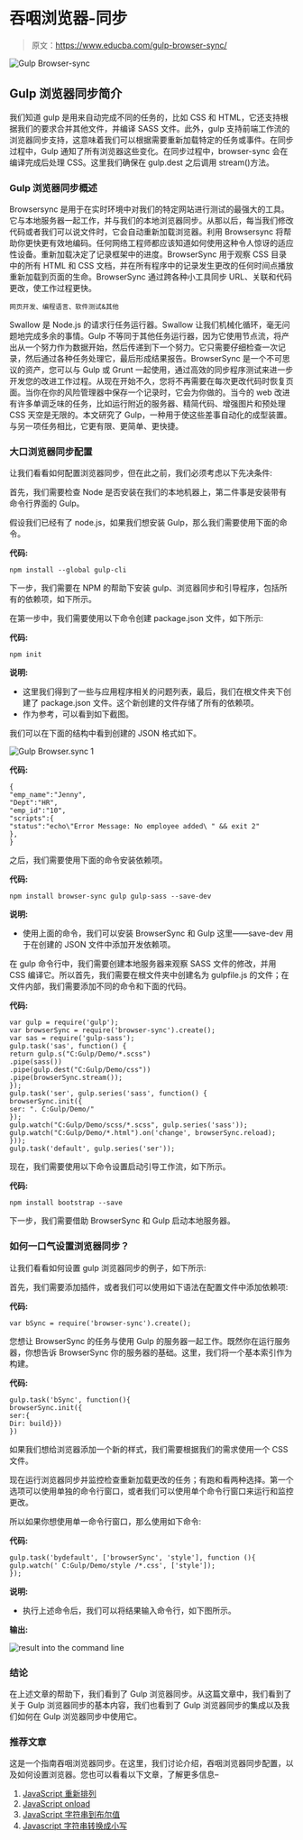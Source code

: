 # 吞咽浏览器-同步

> 原文：<https://www.educba.com/gulp-browser-sync/>

![Gulp Browser-sync](img/f384e929d576ba7b82e328ab24784c94.png)



## Gulp 浏览器同步简介

我们知道 gulp 是用来自动完成不同的任务的，比如 CSS 和 HTML，它还支持根据我们的要求合并其他文件，并编译 SASS 文件。此外，gulp 支持前端工作流的浏览器同步支持，这意味着我们可以根据需要重新加载特定的任务或事件。在同步过程中，Gulp 通知了所有浏览器这些变化。在同步过程中，browser-sync 会在编译完成后处理 CSS。这里我们确保在 gulp.dest 之后调用 stream()方法。

### Gulp 浏览器同步概述

Browsersync 是用于在实时环境中对我们的特定网站进行测试的最强大的工具。它与本地服务器一起工作，并与我们的本地浏览器同步。从那以后，每当我们修改代码或者我们可以说文件时，它会自动重新加载浏览器。利用 Browsersync 将帮助你更快更有效地编码。任何网络工程师都应该知道如何使用这种令人惊讶的适应性设备。重新加载决定了记录框架中的进度。BrowserSync 用于观察 CSS 目录中的所有 HTML 和 CSS 文档，并在所有程序中的记录发生更改的任何时间点播放重新加载到页面的生命。BrowserSync 通过跨各种小工具同步 URL、关联和代码更改，使工作过程更快。

<small>网页开发、编程语言、软件测试&其他</small>

Swallow 是 Node.js 的请求行任务运行器。Swallow 让我们机械化循环，毫无问题地完成多余的事情。Gulp 不等同于其他任务运行器，因为它使用节点流，将产出从一个努力作为数据开始，然后传递到下一个努力。它只需要仔细检查一次记录，然后通过各种任务处理它，最后形成结果报告。BrowserSync 是一个不可思议的资产，您可以与 Gulp 或 Grunt 一起使用，通过高效的同步程序测试来进一步开发您的改进工作过程。从现在开始不久，您将不再需要在每次更改代码时恢复页面。当你在你的风险管理器中保存一个记录时，它会为你做的。当今的 web 改进有许多单调乏味的任务，比如运行附近的服务器、精简代码、增强图片和预处理 CSS 天空是无限的。本文研究了 Gulp，一种用于使这些差事自动化的成型装置。与另一项任务相比，它更有限、更简单、更快捷。

### 大口浏览器同步配置

让我们看看如何配置浏览器同步，但在此之前，我们必须考虑以下先决条件:

首先，我们需要检查 Node 是否安装在我们的本地机器上，第二件事是安装带有命令行界面的 Gulp。

假设我们已经有了 node.js，如果我们想安装 Gulp，那么我们需要使用下面的命令。

**代码:**

```
npm install --global gulp-cli
```

下一步，我们需要在 NPM 的帮助下安装 gulp、浏览器同步和引导程序，包括所有的依赖项，如下所示。

在第一步中，我们需要使用以下命令创建 package.json 文件，如下所示:

**代码:**

```
npm init
```

**说明:**

*   这里我们得到了一些与应用程序相关的问题列表，最后，我们在根文件夹下创建了 package.json 文件。这个新创建的文件存储了所有的依赖项。
*   作为参考，可以看到如下截图。

我们可以在下面的结构中看到创建的 JSON 格式如下。

![Gulp Browser.sync 1](img/e1e99c123f994f7c28df0ca6cb24bf8e.png)



**代码:**

```
{
"emp_name":"Jenny",
"Dept":"HR",
"emp_id":"10",
"scripts":{
"status":"echo\"Error Message: No employee added\ " && exit 2"
},
}
```

之后，我们需要使用下面的命令安装依赖项。

**代码:**

```
npm install browser-sync gulp gulp-sass --save-dev
```

**说明:**

*   使用上面的命令，我们可以安装 BrowserSync 和 Gulp 这里——save-dev 用于在创建的 JSON 文件中添加开发依赖项。

在 gulp 命令行中，我们需要创建本地服务器来观察 SASS 文件的修改，并用 CSS 编译它。所以首先，我们需要在根文件夹中创建名为 gulpfile.js 的文件；在文件内部，我们需要添加不同的命令和下面的代码。

**代码:**

```
var gulp = require('gulp');
var browserSync = require('browser-sync').create();
var sas = require('gulp-sass');
gulp.task('sas', function() {
return gulp.s("C:Gulp/Demo/*.scss")
.pipe(sass())
.pipe(gulp.dest("C:Gulp/Demo/css"))
.pipe(browserSync.stream());
});
gulp.task('ser', gulp.series('sass', function() {
browserSync.init({
ser: ". C:Gulp/Demo/"
});
gulp.watch("C:Gulp/Demo/scss/*.scss", gulp.series('sass'));
gulp.watch("C:Gulp/Demo/*.html").on('change', browserSync.reload);
}));
gulp.task('default', gulp.series('ser'));
```

现在，我们需要使用以下命令设置启动引导工作流，如下所示。

**代码:**

```
npm install bootstrap --save
```

下一步，我们需要借助 BrowserSync 和 Gulp 启动本地服务器。

### 如何一口气设置浏览器同步？

让我们看看如何设置 gulp 浏览器同步的例子，如下所示:

首先，我们需要添加插件，或者我们可以使用如下语法在配置文件中添加依赖项:

**代码:**

```
var bSync = require('browser-sync').create();
```

您想让 BrowserSync 的任务与使用 Gulp 的服务器一起工作。既然你在运行服务器，你想告诉 BrowserSync 你的服务器的基础。这里，我们将一个基本索引作为构建。

**代码:**

```
gulp.task('bSync', function(){
browserSync.init({
ser:{
Dir: build}})
})
```

如果我们想给浏览器添加一个新的样式，我们需要根据我们的需求使用一个 CSS 文件。

现在运行浏览器同步并监控检查重新加载更改的任务；有跑和看两种选择。第一个选项可以使用单独的命令行窗口，或者我们可以使用单个命令行窗口来运行和监控更改。

所以如果你想使用单一命令行窗口，那么使用如下命令:

**代码:**

```
gulp.task('bydefault', ['browserSync', 'style'], function (){
gulp.watch(' C:Gulp/Demo/style /*.css', ['style']);
});
```

**说明:**

*   执行上述命令后，我们可以将结果输入命令行，如下图所示。

**输出:**

![result into the command line](img/f0e40cd88918de81628c96300b357d28.png)



### 结论

在上述文章的帮助下，我们看到了 Gulp 浏览器同步。从这篇文章中，我们看到了关于 Gulp 浏览器同步的基本内容，我们也看到了 Gulp 浏览器同步的集成以及我们如何在 Gulp 浏览器同步中使用它。

### 推荐文章

这是一个指南吞咽浏览器同步。在这里，我们讨论介绍，吞咽浏览器同步配置，以及如何设置浏览器。您也可以看看以下文章，了解更多信息–

1.  [JavaScript 重新排列](https://www.educba.com/javascript-onresize/)
2.  [JavaScript onload](https://www.educba.com/javascript-onload/)
3.  [JavaScript 字符串到布尔值](https://www.educba.com/javascript-string-to-boolean/)
4.  [Javascript 字符串转换成小写](https://www.educba.com/javascript-string-to-lowercase/)





